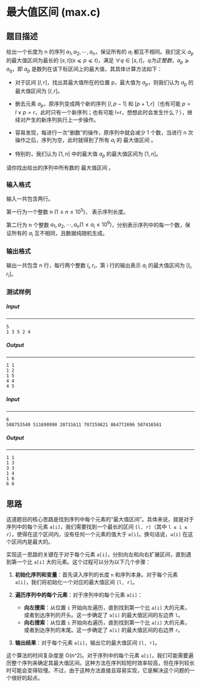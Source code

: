# 最大值区间 (max.c)

## 题目描述

给出一个长度为 n 的序列 $a_1 ,a_2 ,⋯,a_n$，保证所有的 $a_i$  都互不相同。我们定义 $a_p$ 的最大值区间为最长的 $[s,t] (s⩽p⩽t)$，满足 $∀q∈[s,t]，q为正整数，a_p⩾a_q$，即 $a_p$ 是数列在该下标区间上的最大值，其具体计算方法如下：

- 对于区间 $[l,r]$，找出其最大值所在的位置 p，最大值为 $a_p$，则我们认为 $a_p$ 的最大值区间为 $[l,r]$。

- 删去元素 $a_p$，原序列变成两个新的序列 $[l,p−1]$ 和 $[p+1,r]$（也有可能 $p=l∨p=r$，此时只有一个新序列；也有可能 l=r，想想此时会发生什么？），继续对产生的新序列执行上一步操作。

- 容易发现，每进行一次“删数”的操作，原序列中就会减少 1 个数，当进行 n 次操作之后，序列为空，此时就得到了所有 $a_i$ 的 最大值区间 。

- 特别的，我们认为 $[1,n]$ 中的最大值 $a_p$ 的最大值区间为 $[1,n]$。

请你找出给出的序列中所有数的 最大值区间 。

### 输入格式

输入一共包含两行。

第一行为一个整数 n ($1≤n≤10^5$)， 表示序列长度。

第二行为 n 个整数 $a_1,a_2,⋯,a_n (1≤a_i≤10^9)$，分别表示序列中的每一个数，保证所有的 $a_i$ 互不相同，且数据纯随机生成。

### 输出格式

输出一共包含 n 行，每行两个整数 $l_i,r_i$，第 i 行的输出表示 $a_i$ 的最大值区间为 $[l_i,r_i]$。

### 测试样例

##### Input

------

```
5
1 3 5 2 4
```

##### Output

------

```
1 1
1 2
1 5
4 4
4 5
```

##### Input

------

```
6
508753540 511698990 20731611 707259821 864772696 507416561
```

##### Output

------

```
1 1
1 3
3 3
1 4
1 6
6 6
```



## 思路

这道题目的核心思路是找到序列中每个元素的“最大值区间”。具体来说，就是对于序列中的每个元素 `a[i]`，我们需要找到一个最长的区间 `[l, r]`（其中 `l ≤ i ≤ r`），使得在这个区间内，没有任何一个元素的值大于 `a[i]`。换句话说，`a[i]` 在这个区间内是最大的。

实现这一思路的关键在于对于每个元素 `a[i]`，分别向左和向右扩展区间，直到遇到第一个比 `a[i]` 大的元素。这个过程可以分为以下几个步骤：

1. **初始化序列和变量**：首先读入序列的长度 `n` 和序列本身。对于每个元素 `a[i]`，我们将初始化一个对应的最大值区间 `[l, r]`。

2. **遍历序列中的每个元素**：对于序列中的每个元素 `a[i]`：
   - **向左搜索**：从位置 `i` 开始向左遍历，直到找到第一个比 `a[i]` 大的元素，或者到达序列的开头。这一步确定了 `a[i]` 的最大值区间的左边界 `l`。
   - **向右搜索**：从位置 `i` 开始向右遍历，直到找到第一个比 `a[i]` 大的元素，或者到达序列的末尾。这一步确定了 `a[i]` 的最大值区间的右边界 `r`。

3. **输出结果**：对于每个元素 `a[i]`，输出它的最大值区间 `[l, r]`。

这个算法的时间复杂度是 O(n^2)。对于序列中的每个元素 `a[i]`，我们可能需要遍历整个序列来确定其最大值区间。这种方法在序列较短时效率较高，但在序列较长时可能会变得较慢。不过，由于这种方法直接且容易实现，它是解决这个问题的一个很好的起点。
